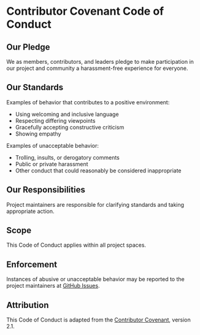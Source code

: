# Contributor Covenant Code of Conduct

## Our Pledge

We as members, contributors, and leaders pledge to make participation in our project and community a harassment-free experience for everyone.

## Our Standards

Examples of behavior that contributes to a positive environment:
- Using welcoming and inclusive language
- Respecting differing viewpoints
- Gracefully accepting constructive criticism
- Showing empathy

Examples of unacceptable behavior:
- Trolling, insults, or derogatory comments
- Public or private harassment
- Other conduct that could reasonably be considered inappropriate

## Our Responsibilities

Project maintainers are responsible for clarifying standards and taking appropriate action.

## Scope

This Code of Conduct applies within all project spaces.

## Enforcement

Instances of abusive or unacceptable behavior may be reported to the project maintainers at [GitHub Issues](https://github.com/sankur-codes/jiaz/issues).

## Attribution

This Code of Conduct is adapted from the [Contributor Covenant](https://www.contributor-covenant.org/), version 2.1.